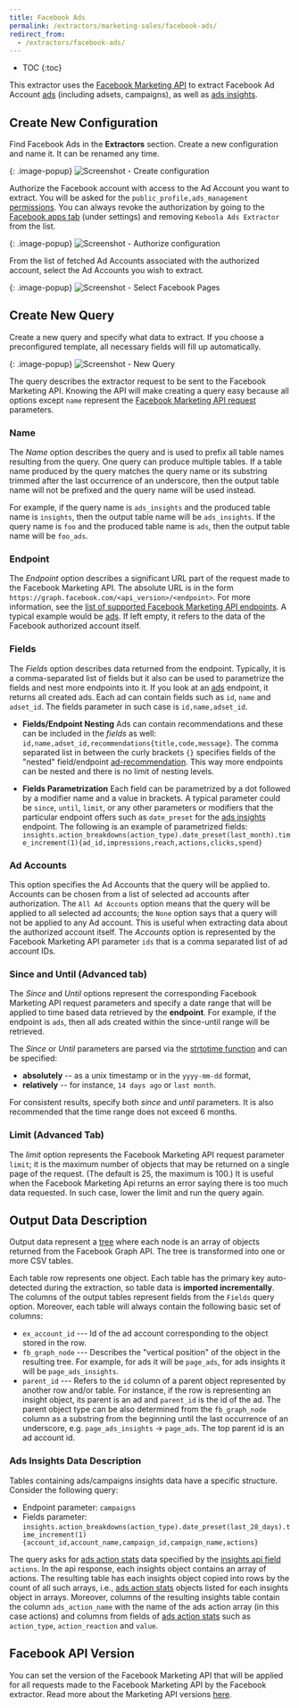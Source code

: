 ```yaml
---
title: Facebook Ads
permalink: /extractors/marketing-sales/facebook-ads/
redirect_from:
  - /extractors/facebook-ads/
---
```


* TOC
{:toc}

This extractor uses the [Facebook Marketing API](https://developers.facebook.com/docs/marketing-api/reference/v2.8) to 
extract Facebook Ad Account [ads](https://developers.facebook.com/docs/marketing-api/reference/adgroup) 
(including adsets, campaigns), as well as [ads insights](https://developers.facebook.com/docs/marketing-api/reference/adgroup/insights/).

## Create New Configuration
Find Facebook Ads in the **Extractors** section. Create a new configuration and name it. It can be renamed any time.

{: .image-popup}
![Screenshot - Create configuration](/extractors/facebook-ads/createconfig.png)

Authorize the Facebook account with access to the Ad Account you want to extract. 
You will be asked for the `public_profile,ads_management` [permissions](https://developers.facebook.com/docs/facebook-login/permissions). 
You can always revoke the authorization by going to the
[Facebook apps tab](https://www.facebook.com/settings?tab=applications) (under settings) and removing
`Keboola Ads Extractor` from the list.


{: .image-popup}
![Screenshot - Authorize configuration](/extractors/facebook-ads/authorizefb.png)

From the list of fetched Ad Accounts associated with the authorized account, select the Ad Accounts 
you wish to extract.

{: .image-popup}
![Screenshot - Select Facebook Pages](/extractors/facebook-ads/selectadaccounts.png)

## Create New Query
Create a new query and specify what data to extract. If you choose a preconfigured template, 
all necessary fields will fill up automatically.

{: .image-popup}
![Screenshot - New Query](/extractors/facebook-ads/newquery.png)

The query describes the extractor request to be sent to the Facebook Marketing API. Knowing the API will 
make creating a query easy because all options except `name` represent the [Facebook Marketing API 
request](https://developers.facebook.com/docs/graph-api/using-graph-api) parameters.

### Name
The *Name* option describes the query and is used to prefix all table names resulting from the query.
One query can produce multiple tables. If a table name produced by the query matches the query name or its substring trimmed after the last occurrence of an underscore, then the output table name will not be prefixed and the query name will be used instead. 

For example, if the query name is `ads_insights` and the produced table name is `insights`, then the 
output table name will be `ads_insights`. If the query name is `foo` and the produced table name is 
`ads`, then the output table name will be `foo_ads`.

### Endpoint
The *Endpoint* option describes a significant URL part of the request made to the Facebook Marketing API. 
The absolute URL is in the form `https://graph.facebook.com/<api_version>/<endpoint>`. 
For more information, see the [list of supported Facebook Marketing API endpoints](https://developers.facebook.com/docs/marketing-api/reference/v2.8). 
A typical example would be [ads](https://developers.facebook.com/docs/marketing-api/reference/adgroup). 
If left empty, it refers to the data of the Facebook authorized account itself.

### Fields
The *Fields* option describes data returned from the endpoint. Typically, it is a comma-separated list of 
fields but it also can be used to parametrize the fields and nest more endpoints into it. If you look at 
an [ads](https://developers.facebook.com/docs/marketing-api/reference/adgroup) endpoint, it returns all 
created ads. Each ad can contain fields such as `id`, `name` and `adset_id`. The fields parameter in such 
case is `id,name,adset_id`.

- **Fields/Endpoint Nesting**
    Ads can contain recommendations and these can be included in the *fields* as well: `id,name,adset_id,recommendations{title,code,message}`. The comma separated list
    in between the curly brackets `{}` specifies fields of the "nested" field/endpoint
    [ad-recommendation](https://developers.facebook.com/docs/marketing-api/reference/ad-recommendation/). This way more endpoints can be nested and there is no limit of nesting levels.

- **Fields Parametrization**
    Each field can be parametrized by a dot followed by a modifier name and a value in brackets. 
    A typical parameter could be `since`, `until`, `limit`, or any other parameters or modifiers that the particular endpoint offers such as `date_preset` for the [ads insights](https://developers.facebook.com/docs/marketing-api/reference/adgroup/insights/) endpoint.
    The following is an example of parametrized fields: 	`insights.action_breakdowns(action_type).date_preset(last_month).time_increment(1){ad_id,impressions,reach,actions,clicks,spend}`

### Ad Accounts
This option specifies the Ad Accounts that the query will be applied to. Accounts can be chosen from a 
list of selected ad accounts after authorization. The `All Ad Accounts` option means that the query will 
be applied to all selected ad accounts; the `None` option says that a query will not be applied to any Ad
account. This is useful when extracting data about the authorized account itself. The *Accounts* option 
is represented by the Facebook Marketing API parameter `ids` that is a comma separated list of ad account IDs.

### Since and Until (Advanced tab)
The *Since* and *Until* options represent the corresponding Facebook Marketing API request parameters and 
specify a date range that will be applied to time based data retrieved by the **endpoint**. For example, 
if the endpoint is `ads`, then all ads created within the since-until range will be retrieved.

The *Since* or *Until* parameters are parsed via the [strtotime function](http://php.net/manual/en/function.strtotime.php) 
and can be specified:

- **absolutely** -- as a unix timestamp or in the `yyyy-mm-dd` format,
- **relatively** -- for instance, `14 days ago` or `last month`.

For consistent results, specify both *since* and *until* parameters. It is also recommended that the time 
range does not exceed 6 months.

### Limit (Advanced Tab)
The *limit* option represents the Facebook Marketing API request parameter `limit`; it is the maximum 
number of objects that may be returned on a single page of the request. (The default is 25, the maximum 
is 100.) It is useful when the Facebook Marketing Api returns an error saying there is too much data 
requested. In such case, lower the limit and run the query again.

## Output Data Description
Output data represent a [tree](https://en.wikipedia.org/wiki/Tree_(graph_theory)) where each node is an 
array of objects returned from the Facebook Graph API. The tree is transformed into one or more CSV 
tables. 

Each table row represents one object. Each table has the primary key auto-detected during the 
extraction, so table data is **imported incrementally**. The columns of the output tables represent 
fields from the `Fields` query option. Moreover, each table will always contain the following basic set 
of columns:

- `ex_account_id` --- Id of the ad account corresponding to the object stored in the row.
- `fb_graph_node` --- Describes the "vertical position" of the object in the resulting tree. For example, for ads it will be `page_ads`, for ads insights it will be `page_ads_insights`.
- `parent_id` ---  Refers to the `id` column of a parent object represented by another row and/or 
table. For instance, if the row is representing an insight object, its parent is an ad and `parent_id` is 
the id of the ad. The parent object type can be also determined from the `fb_graph_node` column as a 
substring from the beginning until the last occurrence of an underscore, e.g. `page_ads_insights` -> 
`page_ads`. The top parent id is an ad account id.

### Ads Insights Data Description
Tables containing ads/campaigns insights data have a specific structure. Consider the following query:

- Endpoint parameter: `campaigns`
- Fields parameter: `insights.action_breakdowns(action_type).date_preset(last_28_days).time_increment(1){account_id,account_name,campaign_id,campaign_name,actions}`

 The query asks for [ads action stats](https://developers.facebook.com/docs/marketing-api/reference/ads-action-stats/) data specified by the 
 [insights api field](https://developers.facebook.com/docs/marketing-api/reference/ads-action-stats/) 
 `actions`. In the api response, each insights object contains an array of actions. The resulting table 
 has each insights object copied into rows by the count of all such arrays, i.e., [ads action stats](https://developers.facebook.com/docs/marketing-api/reference/ads-action-stats/) 
 objects listed for each insights object in arrays. Moreover, columns of the resulting insights table 
 contain the column `ads_action_name` with the name of the ads action array (in this case actions) and 
 columns from fields of [ads action stats](https://developers.facebook.com/docs/marketing-api/reference/ads-action-stats/) 
 such as `action_type`, `action_reaction` and `value`.

## Facebook API Version
You can set the version of the Facebook Marketing API that will be applied for all requests made to the 
Facebook Marketing API by the Facebook extractor. Read more about the Marketing API versions 
[here](https://developers.facebook.com/docs/marketing-api/versions).
